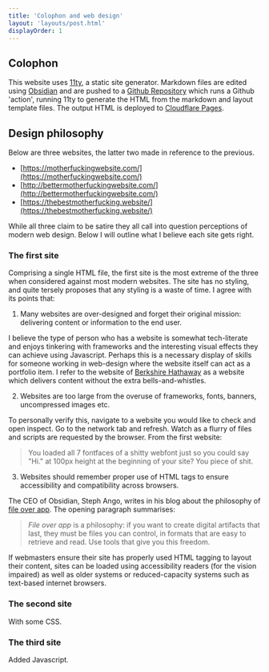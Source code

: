 ```yaml
---
title: 'Colophon and web design'
layout: 'layouts/post.html'
displayOrder: 1
---
```


## Colophon

This website uses [11ty](https://www.11ty.dev/), a static site generator. Markdown files are edited using [Obsidian](https://obsidian.md/) and are pushed to a [Github Repository](https://github.com/francisrmatt/eleventy-site) which runs a Github 'action', running 11ty to generate the HTML from the markdown and layout template files. The output HTML is deployed to [Cloudflare Pages](https://pages.cloudflare.com/). 

## Design philosophy

Below are three websites, the latter two made in reference to the previous.

- [https://motherfuckingwebsite.com/](https://motherfuckingwebsite.com/)
- [http://bettermotherfuckingwebsite.com/](http://bettermotherfuckingwebsite.com/)
- [https://thebestmotherfucking.website/](https://thebestmotherfucking.website/)

While all three claim to be satire they all call into question perceptions of modern web design. Below I will outline what I believe each site gets right.

### The first site

Comprising a single HTML file, the first site is the most extreme of the three when considered against most modern websites. The site has no styling, and quite tersely proposes that any styling is a waste of time. I agree with its points that:

1. Many websites are over-designed and forget their original mission: delivering content or information to the end user.

I believe the type of person who has a website is somewhat tech-literate and enjoys tinkering with frameworks and the interesting visual effects they can achieve using Javascript. Perhaps this is a necessary display of skills for someone working in web-design where the website itself can act as a portfolio item. I refer to the website of [Berkshire Hathaway](https://www.berkshirehathaway.com/) as a website which delivers content without the extra bells-and-whistles.

2. Websites are too large from the overuse of frameworks, fonts, banners, uncompressed images etc.

To personally verify this, navigate to a website you would like to check and open inspect. Go to the network tab and refresh. Watch as a flurry of files and scripts are requested by the browser. From the first website:

> You loaded all 7 fontfaces of a shitty webfont just so you could say "Hi." at 100px height at the beginning of your site? You piece of shit.

3. Websites should remember proper use of HTML tags to ensure accessibility and compatibility across browsers.

The CEO of Obsidian, Steph Ango, writes in his blog about the philosophy of [file over app](https://stephango.com/file-over-app). The opening paragraph summarises:

> _File over app_ is a philosophy: if you want to create digital artifacts that last, they must be files you can control, in formats that are easy to retrieve and read. Use tools that give you this freedom.

If webmasters ensure their site has properly used HTML tagging to layout their content, sites can be loaded using accessibility readers (for the vision impaired) as well as older systems or reduced-capacity systems such as text-based internet browsers.

### The second site

With some CSS.

### The third site

Added Javascript.
